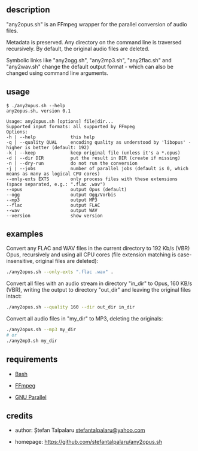 ## description

"any2opus.sh" is an FFmpeg wrapper for the parallel conversion of audio files.

Metadata is preserved. Any directory on the command line is traversed
recursively. By default, the original audio files are deleted.

Symbolic links like "any2ogg.sh", "any2mp3.sh", "any2flac.sh" and "any2wav.sh" change the
default output format - which can also be changed using command line arguments.

## usage

```text
$ ./any2opus.sh --help
any2opus.sh, version 0.1

Usage: any2opus.sh [options] file|dir...
Supported input formats: all supported by FFmpeg
Options:
-h | --help             this help
-q | --quality QUAL     encoding quality as understood by 'libopus' - higher is better (default: 192)
-k | --keep             keep original file (unless it's a *.opus)
-d | --dir DIR          put the result in DIR (create if missing)
-n | --dry-run          do not run the conversion
-j | --jobs             number of parallel jobs (default is 0, which means as many as logical CPU cores)
--only-exts EXTS        only process files with these extensions (space separated, e.g.: ".flac .wav")
--opus                  output Opus (default)
--ogg                   output Ogg/Vorbis
--mp3                   output MP3
--flac                  output FLAC
--wav                   output WAV
--version               show version
```

## examples

Convert any FLAC and WAV files in the current directory to 192 Kb/s (VBR) Opus, recursively
and using all CPU cores (file extension matching is case-insensitive, original files are deleted):

```bash
./any2opus.sh --only-exts ".flac .wav" .
```

Convert all files with an audio stream in directory "in\_dir" to Opus, 160 KB/s
(VBR), writing the output to directory "out\_dir" and leaving the original files intact:

```bash
./any2opus.sh --quality 160 --dir out_dir in_dir
```

Convert all audio files in "my\_dir" to MP3, deleting the originals:

```bash
./any2opus.sh --mp3 my_dir
# or
./any2mp3.sh my_dir
```

## requirements

- [Bash](https://www.gnu.org/software/bash/)

- [FFmpeg](https://ffmpeg.org/)

- [GNU Parallel](https://www.gnu.org/software/parallel/)

## credits

- author: Ștefan Talpalaru <stefantalpalaru@yahoo.com>

- homepage: https://github.com/stefantalpalaru/any2opus.sh

